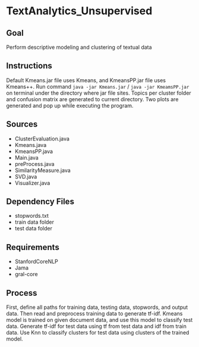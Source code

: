 # TextAnalytics_Unsupervised

## Goal
Perform descriptive modeling and clustering of textual data

## Instructions
Default Kmeans.jar file uses Kmeans, and KmeansPP.jar file uses Kmeans++.
Run command `java -jar Kmeans.jar` / `java -jar KmeamsPP.jar` on terminal under the directory where jar file sites.
Topics per cluster folder and confusion matrix are generated to current directory.
Two plots are generated and pop up while executing the program.

## Sources
- ClusterEvaluation.java
- Kmeans.java
- KmeansPP.java
- Main.java
- preProcess.java
- SimilarityMeasure.java
- SVD.java
- Visualizer.java

## Dependency Files
- stopwords.txt
- train data folder
- test data folder

## Requirements
- StanfordCoreNLP
- Jama
- gral-core

## Process 
First, define all paths for training data, testing data, stopwords, and output data.
Then read and preprocess training data to generate tf-idf.
Kmeans model is trained on given document data, and use this model to classify test data.
Generate tf-idf for test data using tf from test data and idf from train data.
Use Knn to classify clusters for test data using clusters of the trained model.
